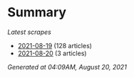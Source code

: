 # Summary
*Latest scrapes*
* [2021-08-19](https://github.com/nuuuwan/news_lk/blob/data/news_lk.2021-08-19.json) (128 articles)
* [2021-08-20](https://github.com/nuuuwan/news_lk/blob/data/news_lk.2021-08-20.json) (3 articles)

*Generated at 04:09AM, August 20, 2021*